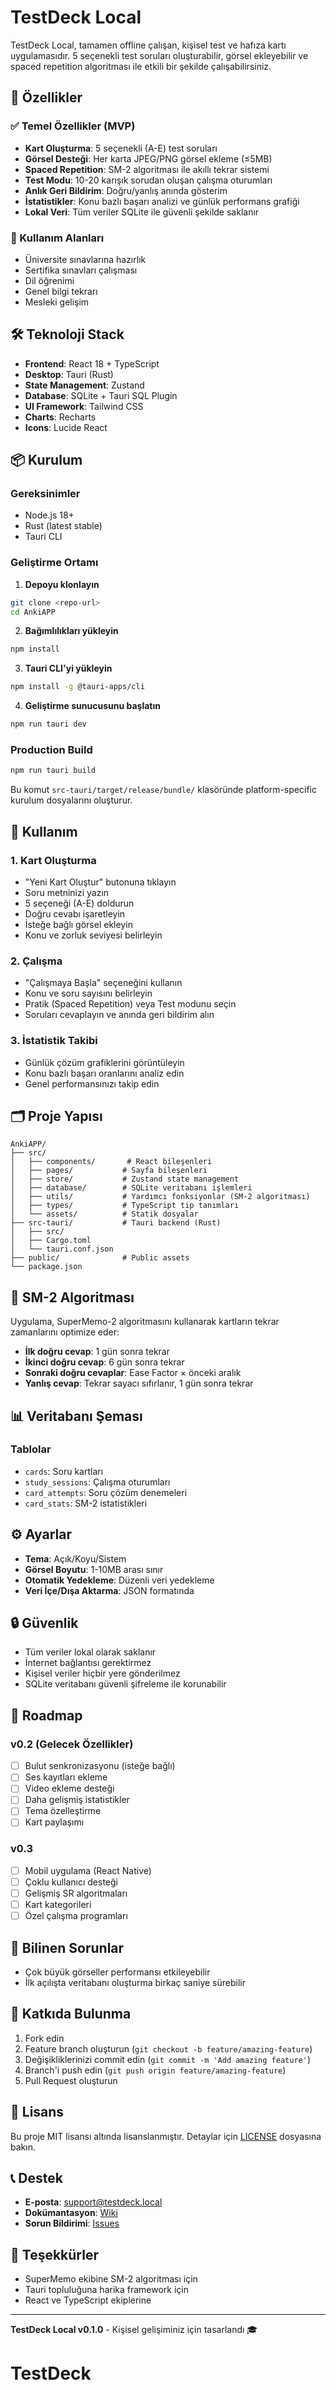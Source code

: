 # TestDeck Local

TestDeck Local, tamamen offline çalışan, kişisel test ve hafıza kartı uygulamasıdır. 5 seçenekli test soruları oluşturabilir, görsel ekleyebilir ve spaced repetition algoritması ile etkili bir şekilde çalışabilirsiniz.

## 🚀 Özellikler

### ✅ Temel Özellikler (MVP)
- **Kart Oluşturma**: 5 seçenekli (A-E) test soruları
- **Görsel Desteği**: Her karta JPEG/PNG görsel ekleme (≤5MB)
- **Spaced Repetition**: SM-2 algoritması ile akıllı tekrar sistemi
- **Test Modu**: 10-20 karışık sorudan oluşan çalışma oturumları
- **Anlık Geri Bildirim**: Doğru/yanlış anında gösterim
- **İstatistikler**: Konu bazlı başarı analizi ve günlük performans grafiği
- **Lokal Veri**: Tüm veriler SQLite ile güvenli şekilde saklanır

### 🎯 Kullanım Alanları
- Üniversite sınavlarına hazırlık
- Sertifika sınavları çalışması
- Dil öğrenimi
- Genel bilgi tekrarı
- Mesleki gelişim

## 🛠️ Teknoloji Stack

- **Frontend**: React 18 + TypeScript
- **Desktop**: Tauri (Rust)
- **State Management**: Zustand
- **Database**: SQLite + Tauri SQL Plugin
- **UI Framework**: Tailwind CSS
- **Charts**: Recharts
- **Icons**: Lucide React

## 📦 Kurulum

### Gereksinimler
- Node.js 18+
- Rust (latest stable)
- Tauri CLI

### Geliştirme Ortamı

1. **Depoyu klonlayın**
```bash
git clone <repo-url>
cd AnkiAPP
```

2. **Bağımlılıkları yükleyin**
```bash
npm install
```

3. **Tauri CLI'yi yükleyin**
```bash
npm install -g @tauri-apps/cli
```

4. **Geliştirme sunucusunu başlatın**
```bash
npm run tauri dev
```

### Production Build

```bash
npm run tauri build
```

Bu komut `src-tauri/target/release/bundle/` klasöründe platform-specific kurulum dosyalarını oluşturur.

## 📱 Kullanım

### 1. Kart Oluşturma
- "Yeni Kart Oluştur" butonuna tıklayın
- Soru metninizi yazın
- 5 seçeneği (A-E) doldurun
- Doğru cevabı işaretleyin
- İsteğe bağlı görsel ekleyin
- Konu ve zorluk seviyesi belirleyin

### 2. Çalışma
- "Çalışmaya Başla" seçeneğini kullanın
- Konu ve soru sayısını belirleyin
- Pratik (Spaced Repetition) veya Test modunu seçin
- Soruları cevaplayın ve anında geri bildirim alın

### 3. İstatistik Takibi
- Günlük çözüm grafiklerini görüntüleyin
- Konu bazlı başarı oranlarını analiz edin
- Genel performansınızı takip edin

## 🗂️ Proje Yapısı

```
AnkiAPP/
├── src/
│   ├── components/       # React bileşenleri
│   ├── pages/           # Sayfa bileşenleri
│   ├── store/           # Zustand state management
│   ├── database/        # SQLite veritabanı işlemleri
│   ├── utils/           # Yardımcı fonksiyonlar (SM-2 algoritması)
│   ├── types/           # TypeScript tip tanımları
│   └── assets/          # Statik dosyalar
├── src-tauri/           # Tauri backend (Rust)
│   ├── src/
│   ├── Cargo.toml
│   └── tauri.conf.json
├── public/              # Public assets
└── package.json
```

## 🔄 SM-2 Algoritması

Uygulama, SuperMemo-2 algoritmasını kullanarak kartların tekrar zamanlarını optimize eder:

- **İlk doğru cevap**: 1 gün sonra tekrar
- **İkinci doğru cevap**: 6 gün sonra tekrar  
- **Sonraki doğru cevaplar**: Ease Factor × önceki aralık
- **Yanlış cevap**: Tekrar sayacı sıfırlanır, 1 gün sonra tekrar

## 📊 Veritabanı Şeması

### Tablolar
- `cards`: Soru kartları
- `study_sessions`: Çalışma oturumları
- `card_attempts`: Soru çözüm denemeleri
- `card_stats`: SM-2 istatistikleri

## ⚙️ Ayarlar

- **Tema**: Açık/Koyu/Sistem
- **Görsel Boyutu**: 1-10MB arası sınır
- **Otomatik Yedekleme**: Düzenli veri yedekleme
- **Veri İçe/Dışa Aktarma**: JSON formatında

## 🔒 Güvenlik

- Tüm veriler lokal olarak saklanır
- İnternet bağlantısı gerektirmez
- Kişisel veriler hiçbir yere gönderilmez
- SQLite veritabanı güvenli şifreleme ile korunabilir

## 🚧 Roadmap

### v0.2 (Gelecek Özellikler)
- [ ] Bulut senkronizasyonu (isteğe bağlı)
- [ ] Ses kayıtları ekleme
- [ ] Video ekleme desteği
- [ ] Daha gelişmiş istatistikler
- [ ] Tema özelleştirme
- [ ] Kart paylaşımı

### v0.3
- [ ] Mobil uygulama (React Native)
- [ ] Çoklu kullanıcı desteği
- [ ] Gelişmiş SR algoritmaları
- [ ] Kart kategorileri
- [ ] Özel çalışma programları

## 🐛 Bilinen Sorunlar

- Çok büyük görseller performansı etkileyebilir
- İlk açılışta veritabanı oluşturma birkaç saniye sürebilir

## 🤝 Katkıda Bulunma

1. Fork edin
2. Feature branch oluşturun (`git checkout -b feature/amazing-feature`)
3. Değişikliklerinizi commit edin (`git commit -m 'Add amazing feature'`)
4. Branch'i push edin (`git push origin feature/amazing-feature`)
5. Pull Request oluşturun

## 📄 Lisans

Bu proje MIT lisansı altında lisanslanmıştır. Detaylar için [LICENSE](LICENSE) dosyasına bakın.

## 📞 Destek

- **E-posta**: support@testdeck.local
- **Dokümantasyon**: [Wiki](wiki-link)
- **Sorun Bildirimi**: [Issues](issues-link)

## 🙏 Teşekkürler

- SuperMemo ekibine SM-2 algoritması için
- Tauri topluluğuna harika framework için
- React ve TypeScript ekiplerine

---

**TestDeck Local v0.1.0** - Kişisel gelişiminiz için tasarlandı 🎓
# TestDeck
